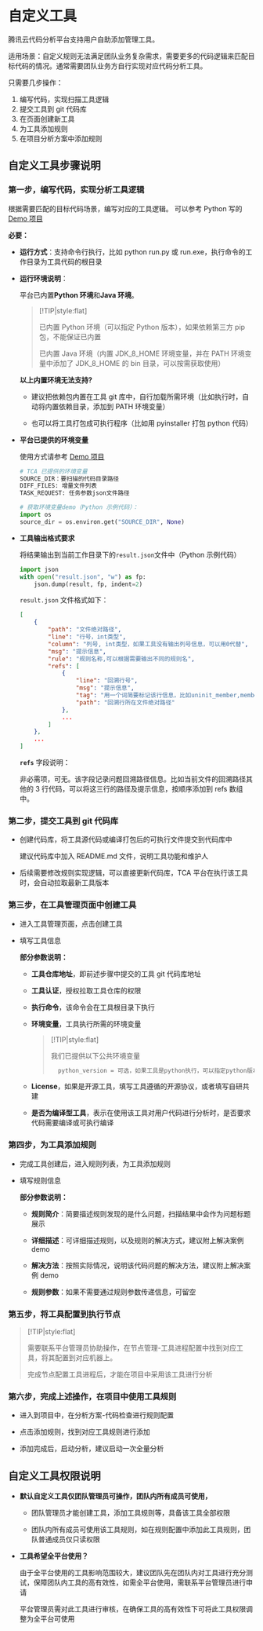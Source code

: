 # 自定义工具

腾讯云代码分析平台支持用户自助添加管理工具。

适用场景：自定义规则无法满足团队业务复杂需求，需要更多的代码逻辑来匹配目标代码的情况。通常需要团队业务方自行实现对应代码分析工具。

只需要几步操作：

1. 编写代码，实现扫描工具逻辑
2. 提交工具到 git 代码库
3. 在页面创建新工具
4. 为工具添加规则
5. 在项目分析方案中添加规则

## 自定义工具步骤说明

### 第一步，编写代码，实现分析工具逻辑

根据需要匹配的目标代码场景，编写对应的工具逻辑。
可以参考 Python 写的 [Demo 项目](https://github.com/TCATools/demo_tool)

**必要：**

- **运行方式**：支持命令行执行，比如 python run.py 或 run.exe，执行命令的工作目录为工具代码的根目录

- **运行环境说明**：

  平台已内置**Python 环境**和**Java 环境**。

  > [!TIP|style:flat]
  >
  > 已内置 Python 环境（可以指定 Python 版本），如果依赖第三方 pip 包，不能保证已内置
  >
  > 已内置 Java 环境（内置 JDK_8_HOME 环境变量，并在 PATH 环境变量中添加了 JDK_8_HOME 的 bin 目录，可以按需获取使用）

  **以上内置环境无法支持?**

  - 建议把依赖包内置在工具 git 库中，自行加载所需环境（比如执行时，自动将内置依赖目录，添加到 PATH 环境变量）

  - 也可以将工具打包成可执行程序（比如用 pyinstaller 打包 python 代码）

- **平台已提供的环境变量**

  使用方式请参考 [Demo 项目](https://github.com/TCATools/demo_tool)

  ```python
  # TCA 已提供的环境变量
  SOURCE_DIR：要扫描的代码目录路径
  DIFF_FILES: 增量文件列表
  TASK_REQUEST: 任务参数json文件路径

  # 获取环境变量demo（Python 示例代码）：
  import os
  source_dir = os.environ.get("SOURCE_DIR", None)
  ```

- **工具输出格式要求**

  将结果输出到当前工作目录下的`result.json`文件中（Python 示例代码）

  ```python
  import json
  with open("result.json", "w") as fp:
      json.dump(result, fp, indent=2)
  ```

  `result.json` 文件格式如下：

  ```json
  [
      {
          "path": "文件绝对路径",
          "line": "行号，int类型",
          "column": "列号, int类型，如果工具没有输出列号信息，可以用0代替",
          "msg": "提示信息",
          "rule": "规则名称,可以根据需要输出不同的规则名",
          "refs": [
              {
                  "line": "回溯行号",
                  "msg": "提示信息",
                  "tag": "用一个词简要标记该行信息，比如uninit_member,member_decl等，如果没有也可以都写成一样的",
                  "path": "回溯行所在文件绝对路径"
              },
              ...
          ]
      },
      ...
  ]
  ```

  **`refs`** 字段说明：

  非必需项，可无。该字段记录问题回溯路径信息。比如当前文件的回溯路径其他的 3 行代码，可以将这三行的路径及提示信息，按顺序添加到 refs 数组中。

### 第二步，提交工具到 git 代码库

- 创建代码库，将工具源代码或编译打包后的可执行文件提交到代码库中

  建议代码库中加入 README.md 文件，说明工具功能和维护人

- 后续需要修改规则实现逻辑，可以直接更新代码库，TCA 平台在执行该工具时，会自动拉取最新工具版本

### 第三步，在工具管理页面中创建工具

- 进入工具管理页面，点击创建工具

- 填写工具信息

  **部分参数说明：**

  - **工具仓库地址**，即前述步骤中提交的工具 git 代码库地址

  - **工具认证**，授权拉取工具仓库的权限

  - **执行命令**，该命令会在工具根目录下执行

  - **环境变量**，工具执行所需的环境变量

    > [!TIP|style:flat]
    >
    > 我们已提供以下公共环境变量
    >
    > ```python
    >   python_version = 可选，如果工具是python执行，可以指定python版本，可选值：2，3，3.8（3指的是3.7）
    > ```

  - **License**，如果是开源工具，填写工具遵循的开源协议，或者填写自研共建

  - **是否为编译型工具**，表示在使用该工具对用户代码进行分析时，是否要求代码需要编译或可执行编译

### 第四步，为工具添加规则

- 完成工具创建后，进入规则列表，为工具添加规则

- 填写规则信息

  **部分参数说明：**

  - **规则简介**：简要描述规则发现的是什么问题，扫描结果中会作为问题标题展示

  - **详细描述**：可详细描述规则，以及规则的解决方式，建议附上解决案例 demo

  - **解决方法**：按照实际情况，说明该代码问题的解决方法，建议附上解决案例 demo

  - **规则参数**：如果不需要通过规则参数传递信息，可留空

### 第五步，将工具配置到执行节点

> [!TIP|style:flat]
>
> 需要联系平台管理员协助操作，在节点管理-工具进程配置中找到对应工具，将其配置到对应机器上。
>
> 完成节点配置工具进程后，才能在项目中采用该工具进行分析

### 第六步，完成上述操作，在项目中使用工具规则

- 进入到项目中，在分析方案-代码检查进行规则配置

- 点击添加规则，找到对应工具规则进行添加

- 添加完成后，启动分析，建议启动一次全量分析

## 自定义工具权限说明

- **默认自定义工具仅团队管理员可操作，团队内所有成员可使用，**

  - 团队管理员才能创建工具，添加工具规则等，具备该工具全部权限

  - 团队内所有成员可使用该工具规则，如在规则配置中添加此工具规则，团队普通成员仅只读权限

- **工具希望全平台使用？**

  由于全平台使用的工具影响范围较大，建议团队先在团队内对工具进行充分测试，保障团队内工具的高有效性，如需全平台使用，需联系平台管理员进行申请

  平台管理员需对此工具进行审核，在确保工具的高有效性下可将此工具权限调整为全平台可使用
